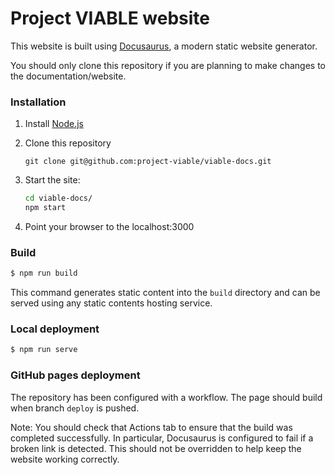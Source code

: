# Project VIABLE website

This website is built using [Docusaurus](https://docusaurus.io/), a modern static website generator.

You should only clone this repository if you are planning to make changes to the documentation/website.

### Installation

1. Install [Node.js](https://nodejs.org/en/download/package-manager)
2. Clone this repository
   ```git
   git clone git@github.com:project-viable/viable-docs.git
   ```

2. Start the site:
   ```bash
   cd viable-docs/
   npm start
   ```

3. Point your browser to the localhost:3000

### Build

```bash
$ npm run build
```

This command generates static content into the `build` directory and can be served using any static contents hosting service.

### Local deployment

```bash
$ npm run serve
```

### GitHub pages deployment

The repository has been configured with a workflow. The page should build when branch `deploy` is pushed.

Note: You should check that Actions tab to ensure that the build was completed successfully. In particular, Docusaurus is configured to fail if a broken link is detected. This should not be overridden to help keep the website working correctly.


